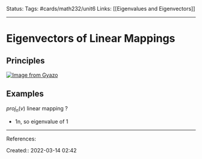 Status: 
Tags:  #cards/math232/unit6 
Links: [[Eigenvalues and Eigenvectors]]
___

# Eigenvectors of Linear Mappings
## Principles
[![Image from Gyazo](https://i.gyazo.com/e0112ef5859f1f8fb3125da02ad1d28c.png)](https://gyazo.com/e0112ef5859f1f8fb3125da02ad1d28c)

## Examples
$proj_n(v)$ linear mapping
?
- 1n, so eigenvalue of 1
___
References:

Created:: 2022-03-14 02:42
